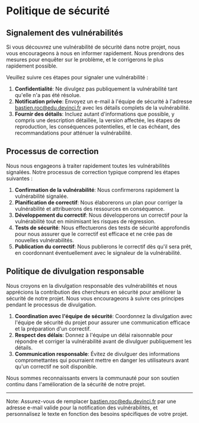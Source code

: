# Politique de sécurité

## Signalement des vulnérabilités

Si vous découvrez une vulnérabilité de sécurité dans notre projet, nous vous encourageons à nous en informer rapidement. Nous prendrons des mesures pour enquêter sur le problème, et le corrigerons le plus rapidement possible.

Veuillez suivre ces étapes pour signaler une vulnérabilité :

1. **Confidentialité**: Ne divulgez pas publiquement la vulnérabilité tant qu'elle n'a pas été résolue.
2. **Notification privée**: Envoyez un e-mail à l'équipe de sécurité à l'adresse [bastien.roc@edu.devinci.fr](bastien.roc@edu.devinci.fr) avec les détails complets de la vulnérabilité.
3. **Fournir des détails**: Incluez autant d'informations que possible, y compris une description détaillée, la version affectée, les étapes de reproduction, les conséquences potentielles, et le cas échéant, des recommandations pour atténuer la vulnérabilité.

## Processus de correction

Nous nous engageons à traiter rapidement toutes les vulnérabilités signalées. Notre processus de correction typique comprend les étapes suivantes :

1. **Confirmation de la vulnérabilité**: Nous confirmerons rapidement la vulnérabilité signalée.
2. **Planification de correctif**: Nous élaborerons un plan pour corriger la vulnérabilité et attribuerons des ressources en conséquence.
3. **Développement du correctif**: Nous développerons un correctif pour la vulnérabilité tout en minimisant les risques de régression.
4. **Tests de sécurité**: Nous effectuerons des tests de sécurité approfondis pour nous assurer que le correctif est efficace et ne crée pas de nouvelles vulnérabilités.
5. **Publication du correctif**: Nous publierons le correctif dès qu'il sera prêt, en coordonnant éventuellement avec le signaleur de la vulnérabilité.

## Politique de divulgation responsable

Nous croyons en la divulgation responsable des vulnérabilités et nous apprécions la contribution des chercheurs en sécurité pour améliorer la sécurité de notre projet. Nous vous encourageons à suivre ces principes pendant le processus de divulgation.

1. **Coordination avec l'équipe de sécurité**: Coordonnez la divulgation avec l'équipe de sécurité du projet pour assurer une communication efficace et la préparation d'un correctif.
2. **Respect des délais**: Donnez à l'équipe un délai raisonnable pour répondre et corriger la vulnérabilité avant de divulguer publiquement les détails.
3. **Communication responsable**: Évitez de divulguer des informations compromettantes qui pourraient mettre en danger les utilisateurs avant qu'un correctif ne soit disponible.

Nous sommes reconnaissants envers la communauté pour son soutien continu dans l'amélioration de la sécurité de notre projet.

---

Note: Assurez-vous de remplacer [bastien.roc@edu.devinci.fr](bastien.roc@edu.devinci.fr) par une adresse e-mail valide pour la notification des vulnérabilités, et personnalisez le texte en fonction des besoins spécifiques de votre projet.

